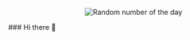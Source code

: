 <p align="center">
  <img src="https://komarev.com/ghpvc/?username=Lu-ni&label=Random+number+of+the+day&color=green" alt="Random number of the day"/>
</p>
### Hi there 👋

<!--
**Lu-ni/Lu-ni** is a ✨ _special_ ✨ repository because its `README.md` (this file) appears on your GitHub profile.

Here are some ideas to get you started:

- 🔭 I’m currently working on ...
- 🌱 I’m currently learning ...
- 👯 I’m looking to collaborate on ...
- 🤔 I’m looking for help with ...
- 💬 Ask me about ...
- 📫 How to reach me: ...
- 😄 Pronouns: ...
- ⚡ Fun fact: ...
-->
